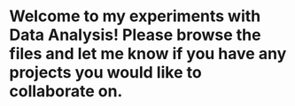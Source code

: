 # Welcome to my experiments with Data Analysis! Please browse the files and let me know if you have any projects you would like to collaborate on. 
